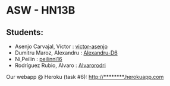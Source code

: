 # ASW - HN13B

## Students:

- Asenjo Carvajal, Víctor : [victor-asenjo](https://github.com/victor-asenjo)
- Dumitru Maroz, Alexandru : [Alexandru-D6](https://github.com/Alexandru-D6)
- Ni,Peilin : [peilinni16](https://github.com/peilinni16)
- Rodríguez Rubio, Alvaro : [Alvarorodri](https://github.com/Alvarorodri)

Our webapp @ Heroku (task #6): <http://********.herokuapp.com>
